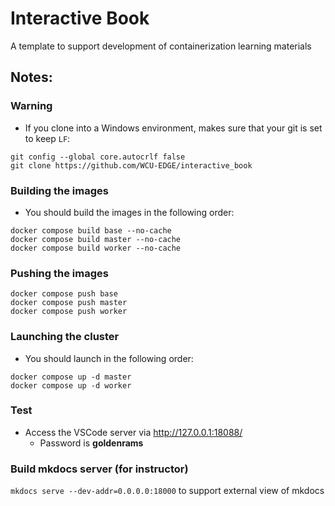 # Interactive Book

A template to support development of containerization learning materials

## Notes:

### Warning

- If you clone into a Windows environment, makes sure that your git is set to keep `LF`:

~~~
git config --global core.autocrlf false
git clone https://github.com/WCU-EDGE/interactive_book
~~~

### Building the images

- You should build the images in the following order:
~~~
docker compose build base --no-cache
docker compose build master --no-cache
docker compose build worker --no-cache
~~~

### Pushing the images

~~~
docker compose push base
docker compose push master
docker compose push worker
~~~

### Launching the cluster

- You should launch in the following order:
~~~
docker compose up -d master
docker compose up -d worker
~~~

### Test

- Access the VSCode server via http://127.0.0.1:18088/
    - Password is **goldenrams** 

### Build mkdocs server (for instructor)

`mkdocs serve --dev-addr=0.0.0.0:18000` to support external view of mkdocs
